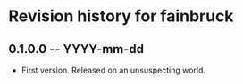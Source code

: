 # Revision history for fainbruck

## 0.1.0.0 -- YYYY-mm-dd

* First version. Released on an unsuspecting world.
